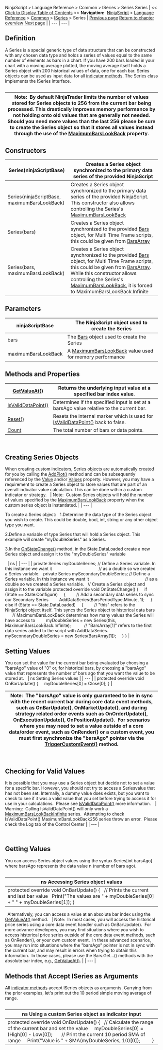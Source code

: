 ﻿
NinjaScript > Language Reference > Common > ISeries<T> > Series<T>
Series<T>
| << [Click to Display Table of Contents](seriest.md) >> **Navigation:**     [NinjaScript](ninjascript-1.md) > [Language Reference](language_reference_wip-1.md) > [Common](common-1.md) > [ISeries<T>](iseriest-1.md) > Series<T> | [Previous page](iseriest-1.md) [Return to chapter overview](iseriest-1.md) [Next page](reset-1.md) |
| --- | --- |
## Definition
A Series<T> is a special generic type of data structure that can be constructed with any chosen data type and holds a series of values equal to the same number of elements as bars in a chart. If you have 200 bars loaded in your chart with a moving average plotted, the moving average itself holds a Series<double> object with 200 historical values of data, one for each bar. Series<double> objects can be used as input data for all [indicator methods](indicators-1.md). The Series<T> class implements the ISeries<T> interface.
## 
| Note:  By default NinjaTrader limits the number of values stored for Series<T> objects to 256 from the current bar being processed. This drastically improves memory performance by not holding onto old values that are generally not needed. Should you need more values than the last 256 please be sure to create the Series<T> object so that it stores all values instead through the use of the [MaximumBarsLookBack](maximumbarslookback-1.md) property. |
| --- |

## 
## Constructors
| Series<T>(ninjaScriptBase) | Creates a Series<T> object synchronized to the primary data series of the provided NinjaScript |
| --- | --- |
| Series<T>(ninjaScriptBase, maximumBarsLookBack) | Creates a Series<T> object synchronized to the primary data series of the provided NinjaScript. This constructor also allows controlling the Series<T>'s [MaximumBarsLookBack](maximumbarslookback-1.md) |
| Series<T>(bars) | Creates a Series<T> object synchronized to the provided [Bars](bars-1.md) object, for Multi Time Frame scripts, this could be given from [BarsArray](barsarray-1.md) |
| Series<T>(bars, maximumBarsLookBack) | Creates a Series<T> object synchronized to the provided [Bars](bars-1.md) object, for Multi Time Frame scripts, this could be given from [BarsArray](barsarray-1.md). While this constructor allows controlling the Series<T>'s [MaximumBarsLookBack](maximumbarslookback-1.md), it is forced to MaximumBarsLookBack.Infinite |

## 
## 
## Parameters
| ninjaScriptBase | The NinjaScript object used to create the Series |
| --- | --- |
| bars | The [Bars](bars-1.md) object used to create the Series |
| maximumBarsLookBack | A [MaximumBarsLookBack](maximumbarslookback-1.md) value used for memory performance |

## 
## Methods and Properties
| [GetValueAt()](getvalueat-1.md) | Returns the underlying input value at a specified bar index value. |
| --- | --- |
| [IsValidDataPoint()](isvaliddatapoint-1.md) | Determines if the specified input is set at a barsAgo value relative to the current bar. |
| [Reset()](reset-1.md) | Resets the internal marker which is used for [IsValidDataPoint()](isvaliddatapoint-1.md) back to false. |
| [Count](count-1.md) | The total number of bars or data points. |

 
## 
## Creating Series<T> Objects
When creating custom indicators, Series<double> objects are automatically created for you by calling the [AddPlot()](addplot-1.md) method and can be subsequently referenced by the [Value](value-1.md) and/or [Values](values-1.md) property. However, you may have a requirement to create a Series<T> object to store values that are part of an overall indicator value calculation. This can be done within a custom indicator or strategy. 
 
| Note:  Custom Series<T> objects will hold the number of values specified by the [MaximumBarsLookBack](maximumbarslookback-1.md) property when the custom series object is instantiated. |
| --- |

To create a Series<T> object:
 
1.Determine the data type of the Series<T> object you wish to create. This could be double, bool, int, string or any other object type you want.

2.Define a variable of type Series<T> that will hold a Series<T> object. This example will create "myDoubleSeries" as a Series<double>.

3.In the [OnStateChange()](onstatechange-1.md) method, in the State.DataLoaded create a new Series<T> object and assign it to the "myDoubleSeries" variable

 
| ns |
| --- |
| private Series<double> myDoubleSeries; // Define a Series<T> variable. In this instance we want it                                        // as a double so we created a Series<double> variable.   private Series<double> mySecondaryDoubleSeries; // Define a Series<T> variable. In this instance we want it                                                // as a double so we created a Series<double> variable.   // Create a Series object and assign it to the variable protected override void OnStateChange()  {      if (State == State.Configure)      {          // Add a secondary data series to sync our Secondary Series<double>          AddDataSeries(BarsPeriodType.Minute, 1);      }      else if (State == State.DataLoaded)      {          // "this" refers to the NinjaScript object itself. This syncs the Series object to historical data bars          // MaximumBarsLookBack determines how many values the Series<double> will have access to          myDoubleSeries = new Series<double>(this, MaximumBarsLookBack.Infinite);            // "BarsArray[1]" refers to the first data series added to the script with AddDataSeries.          mySecondaryDoubleSeries = new Series<double>(BarsArray[1]);      } } |

## Setting Values
You can set the value for the current bar being evaluated by choosing a "barsAgo" value of "0" or, for historical bars, by choosing a "barsAgo" value that represents the number of bars ago that you want the value to be stored at.
 
| ns Setting Series<T> values |
| --- |
| protected override void OnBarUpdate() {      myDoubleSeries[0] = Close[0]; } |

| Note:  The "barsAgo" value is only guaranteed to be in sync with the recent current bar during core data event methods, such as OnBarUpdate(), OnMarketUpdate(), and during strategy related order events such as OnOrderUpdate(), OnExecutionUpdate(), OnPositionUpdate().  For scenarios where you may need to set a value outside of a core data/order event, such as OnRender() or a custom event, you must first synchronize the "barsAgo" pointer via the [TriggerCustomEvent()](triggercustomevent-1.md) method. |
| --- |

 
## 
## Checking for Valid Values
It is possible that you may use a Series<T> object but decide not to set a value for a specific bar. However, you should not try to access a Series<T>value that has not been set. Internally, a dummy value does exists, but you want to check to see if it was a valid value that you set before trying to access it for use in your calculations.  Please see [IsValidDataPoint()](isvaliddatapoint-1.md) more information.
 
| Warning:  Calling IsValidDataPoint() will only work a [MaximumBarsLookBackInfinite](maximumbarslookback-1.md) series.  Attempting to check IsValidDataPoint() MaximumBarsLookBack256 series throw an error.  Please check the Log tab of the Control Center |
| --- |

 
## 
## Getting Values
You can access Series<T> object values using the syntax Series<T>[int barsAgo] where barsAgo represents the data value n (number of bars ago).
## 
| ns Accessing Series object values |
| --- |
| protected override void OnBarUpdate() {    // Prints the current and last bar value    Print("The values are " + myDoubleSeries[0] + " " + myDoubleSeries[1]); } |

 
Alternatively, you can access a value at an absolute bar index using the [GetValueAt()](getvalueat-1.md) method.
 
| Note:  In most cases, you will access the historical price series using a core data event handler such as OnBarUpdate().  For more advance developers, you may find situations where you wish to access historical price series outside of the core data event methods, such as OnRender(), or your own custom event.  In these advanced scenarios, you may run into situations where the "barsAgo" pointer is not in sync with the current bar, and may result in errors when trying to obtain this information.  In those cases, please use the Bars.Get...() methods with the absolute bar index, e.g., [GetValueAt()](getvalueat-1.md). |
| --- |

## Methods that Accept ISeries<T> as Arguments
All [indicator methods](indicators-1.md) accept ISeries<double> objects as arguments. Carrying from the prior examples, let's print out the 10 period simple moving average of range.
## 
| ns Using a custom Series object as indicator input |
| --- |
| protected override void OnBarUpdate() {    // Calculate the range of the current bar and set the value      myDoubleSeries[0] = (High[0] - Low[0]);        // Print the current 10 period SMA of range      Print("Value is " + SMA(myDoubleSeries, 10)[0]);          } |
